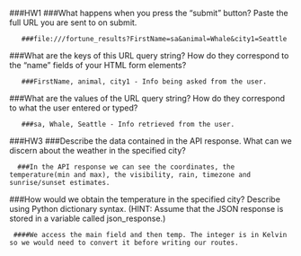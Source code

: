 ###HW1
###What happens when you press the “submit” button? Paste the full URL you are sent to on submit.

       ###file:///fortune_results?FirstName=sa&animal=Whale&city1=Seattle

###What are the keys of this URL query string? How do they correspond to the “name” fields of your HTML form elements?

       ###FirstName, animal, city1 - Info being asked from the user. 

###What are the values of the URL query string? How do they correspond to what the user entered or typed?

       ###sa, Whale, Seattle - Info retrieved from the user. 


###HW3
###Describe the data contained in the API response. What can we discern about the weather in the specified city?
  
      ###In the API response we can see the coordinates, the temperature(min and max), the visibility, rain, timezone and                sunrise/sunset estimates.  

###How would we obtain the temperature in the specified city? Describe using Python dictionary syntax. (HINT: Assume that the JSON response is stored in a variable called json_response.)

     ####We access the main field and then temp. The integer is in Kelvin so we would need to convert it before writing our routes.



